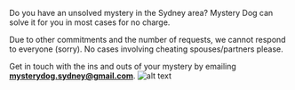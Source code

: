 Do you have an unsolved mystery in the Sydney area? Mystery Dog can solve it for you in most cases for no charge.

Due to other commitments and the number of requests, we cannot respond to everyone (sorry). No cases involving cheating spouses/partners please.

Get in touch with the ins and outs of your mystery by emailing **mysterydog.sydney@gmail.com**.
![alt text](https://github.com/imnotspock/imnotspock.github.io/blob/master/mysterydog.gif "Mystery Dog")
